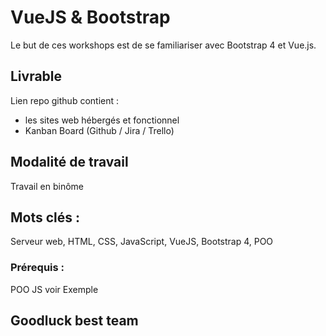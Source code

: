 # VueJS & Bootstrap

Le but de ces workshops est de se familiariser avec Bootstrap 4 et Vue.js.

## Livrable

Lien repo github contient :
- les sites web hébergés et fonctionnel
- Kanban Board (Github / Jira / Trello) 

## Modalité de travail 
Travail en binôme

## Mots clés : 
Serveur web, HTML, CSS, JavaScript, VueJS, Bootstrap 4, POO

### Prérequis :
POO JS voir Exemple

## Goodluck best team

